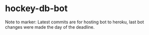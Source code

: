 # hockey-db-bot
Note to marker: Latest commits are for hosting bot to heroku, last bot changes were made the day of the deadline.
